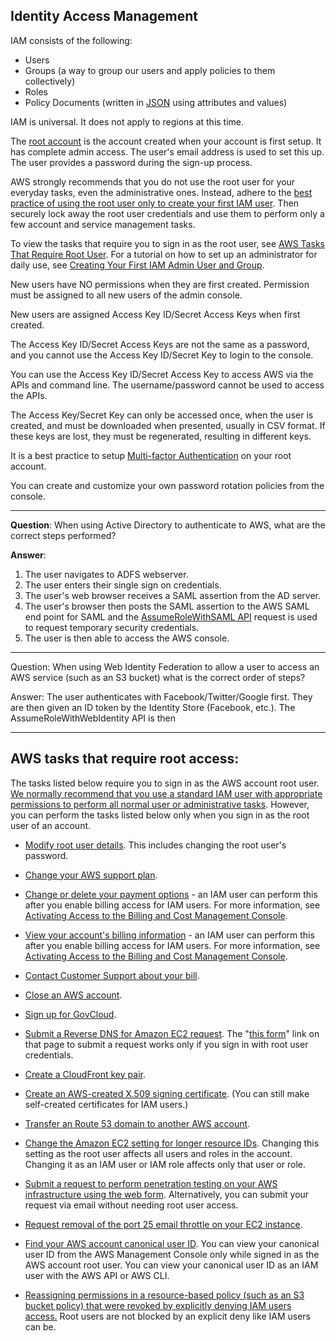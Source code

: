 ## Identity Access Management

IAM consists of the following:

 - Users
 - Groups (a way to group our users and apply policies to them
   collectively)
 - Roles
 - Policy Documents (written in [JSON](https://www.json.org/) using attributes and values)

IAM is universal. It does not apply to regions at this time.

The [root account](https://docs.aws.amazon.com/IAM/latest/UserGuide/id_root-user.html) is the account created when your account is first setup. It has complete admin access. The user's email address is used to set this up. The user provides a password during the sign-up process.

AWS strongly recommends that you do not use the root user for your everyday tasks, even the administrative ones. Instead, adhere to the [best practice of using the root user only to create your first IAM user](https://docs.aws.amazon.com/IAM/latest/UserGuide/best-practices.html#create-iam-users). Then securely lock away the root user credentials and use them to perform only a few account and service management tasks. 

To view the tasks that require you to sign in as the root user, see [AWS Tasks That Require Root User](http://docs.aws.amazon.com/general/latest/gr/aws_tasks-that-require-root.html). For a tutorial on how to set up an administrator for daily use, see [Creating Your First IAM Admin User and Group](https://docs.aws.amazon.com/IAM/latest/UserGuide/getting-started_create-admin-group.html).

New users have NO permissions when they are first created. Permission must be assigned to all new users of the admin console.

New users are assigned Access Key ID/Secret Access Keys when first created.

The Access Key ID/Secret Access Keys are not the same as a password, and you cannot use the Access Key ID/Secret Key to login to the console. 

You can use the Access Key ID/Secret Access Key to access AWS via the APIs and command line. The username/password cannot be used to access the APIs.

The Access Key/Secret Key can only be accessed once, when the user is created, and must be downloaded when presented, usually in CSV format. If these keys are lost, they must be regenerated, resulting in different keys.

It is a best practice to setup [Multi-factor Authentication](https://en.wikipedia.org/wiki/Multi-factor_authentication) on your root account.

You can create and customize your own password rotation policies from the console.

---

**Question**: 
When using Active Directory to authenticate to AWS, what are the correct steps performed?

**Answer**:
1. The user navigates to ADFS webserver.
2. The user enters their single sign on credentials.
3. The user's web browser receives a SAML assertion from the AD server.
4. The user's browser then posts the SAML assertion to the AWS SAML end point for SAML and the [AssumeRoleWithSAML API](https://docs.aws.amazon.com/STS/latest/APIReference/API_AssumeRoleWithSAML.html) request is used to request temporary security credentials.
5. The user is then able to access the AWS console.

---
Question:
When using Web Identity Federation to allow a user to access an AWS service (such as an S3 bucket) what is the correct order of steps?

Answer:
The user authenticates with Facebook/Twitter/Google first. They are then given an ID token by the Identity Store (Facebook, etc.). The AssumeRoleWithWebIdentity API is then


---


## AWS tasks that require root access:

The tasks listed below require you to sign in as the AWS account root user.  [We normally recommend that you use a standard IAM user with appropriate permissions to perform all normal user or administrative tasks](http://docs.aws.amazon.com/IAM/latest/UserGuide/best-practices.html#lock-away-credentials). However, you can perform the tasks listed below only when you sign in as the root user of an account.

-   [Modify root user details](https://docs.aws.amazon.com/general/latest/gr/aws-sec-cred-types.html#email-and-password-for-your-AWS-account). This includes changing the root user's password.
    
-   [Change your AWS support plan](http://docs.aws.amazon.com/awssupport/latest/user/getting-started.html).
    
-   [Change or delete your payment options](http://docs.aws.amazon.com/awsaccountbilling/latest/aboutv2/manage-payments.html)  - an IAM user can perform this after you enable billing access for IAM users. For more information, see  [Activating Access to the Billing and Cost Management Console](http://docs.aws.amazon.com/awsaccountbilling/latest/aboutv2/grantaccess.html#ControllingAccessWebsite-Activate).
    
-   [View your account's billing information](http://docs.aws.amazon.com/awsaccountbilling/latest/aboutv2/getting-viewing-bill.html)  - an IAM user can perform this after you enable billing access for IAM users. For more information, see  [Activating Access to the Billing and Cost Management Console](http://docs.aws.amazon.com/awsaccountbilling/latest/aboutv2/grantaccess.html#ControllingAccessWebsite-Activate).
    
-   [Contact Customer Support about your bill](http://docs.aws.amazon.com/awsaccountbilling/latest/aboutv2/billing-get-answers.html).
    
-   [Close an AWS account](http://docs.aws.amazon.com/awsaccountbilling/latest/aboutv2/close-account.html).
    
-   [Sign up for GovCloud](http://docs.aws.amazon.com/govcloud-us/latest/UserGuide/getting-started-sign-up.html).
    
-   [Submit a Reverse DNS for Amazon EC2 request](https://aws.amazon.com/blogs/aws/reverse-dns-for-ec2s-elastic-ip-addresses/). The "[this form](https://aws-portal.amazon.com/gp/aws/html-forms-controller/contactus/ec2-email-limit-rdns-request)" link on that page to submit a request works only if you sign in with root user credentials.
    
-   [Create a CloudFront key pair](http://docs.aws.amazon.com/AmazonCloudFront/latest/DeveloperGuide/private-content-trusted-signers.html#private-content-creating-cloudfront-key-pairs).
    
-   [Create an AWS-created X.509 signing certificate](http://docs.aws.amazon.com/AmazonDevPay/latest/DevPayDeveloperGuide/X509Certificates.html#UsingAWSCertificate). (You can still make self-created certificates for IAM users.)
    
-   [Transfer an Route 53 domain to another AWS account](http://docs.aws.amazon.com/Route53/latest/DeveloperGuide/domain-transfer-between-aws-accounts.html).
    
-   [Change the Amazon EC2 setting for longer resource IDs](http://docs.aws.amazon.com/AWSEC2/latest/UserGuide/resource-ids.html#resource-ids-working-with-self). Changing this setting as the root user affects all users and roles in the account. Changing it as an IAM user or IAM role affects only that user or role.
    
-   [Submit a request to perform penetration testing on your AWS infrastructure using the web form](https://aws.amazon.com/premiumsupport/knowledge-center/penetration-testing/). Alternatively, you can submit your request via email without needing root user access.
    
-   [Request removal of the port 25 email throttle on your EC2 instance](https://aws.amazon.com/premiumsupport/knowledge-center/ec2-port-25-throttle/).
    
-   [Find your AWS account canonical user ID](https://docs.aws.amazon.com/general/latest/gr/acct-identifiers.html#FindingCanonicalId). You can view your canonical user ID from the AWS Management Console only while signed in as the AWS account root user. You can view your canonical user ID as an IAM user with the AWS API or AWS CLI.
    
-   [Reassigning permissions in a resource-based policy (such as an S3 bucket policy) that were revoked by explicitly denying IAM users access.](http://docs.aws.amazon.com/IAM/latest/UserGuide/access_policies_manage-edit.html)  Root users are not blocked by an explicit deny like IAM users can be.
<!--stackedit_data:
eyJoaXN0b3J5IjpbMTgxMTMxNDQ3NiwtOTA3MTY0OTU2LDE4Nz
ExODAxMzAsLTEyNTkwMjk4ODUsLTE1NjM3NjU4ODMsMTI1NzQw
NDUwOV19
-->